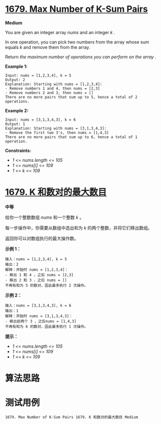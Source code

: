 # [1679. Max Number of K-Sum Pairs][enTitle]

**Medium**

You are given an integer array  *nums*  and an integer  *k* .

In one operation, you can pick two numbers from the array whose sum equals  *k*  and remove them from the array.

Return  *the maximum number of operations you can perform on the array* .



**Example 1:** 

```
Input: nums = [1,2,3,4], k = 5
Output: 2
Explanation: Starting with nums = [1,2,3,4]:
- Remove numbers 1 and 4, then nums = [2,3]
- Remove numbers 2 and 3, then nums = []
There are no more pairs that sum up to 5, hence a total of 2 operations.
```

**Example 2:** 

```
Input: nums = [3,1,3,4,3], k = 6
Output: 1
Explanation: Starting with nums = [3,1,3,4,3]:
- Remove the first two 3's, then nums = [1,4,3]
There are no more pairs that sum up to 6, hence a total of 1 operation.
```



**Constraints:** 

-  *1 <= nums.length <= 105*  
-  *1 <= nums[i] <= 109*  
-  *1 <= k <= 109* 


# [1679. K 和数对的最大数目][cnTitle]

**中等**

给你一个整数数组  *nums*  和一个整数  *k*  。

每一步操作中，你需要从数组中选出和为  *k*  的两个整数，并将它们移出数组。

返回你可以对数组执行的最大操作数。



**示例 1：** 

```
输入：nums = [1,2,3,4], k = 5
输出：2
解释：开始时 nums = [1,2,3,4]：
- 移出 1 和 4 ，之后 nums = [2,3]
- 移出 2 和 3 ，之后 nums = []
不再有和为 5 的数对，因此最多执行 2 次操作。
```

**示例 2：** 

```
输入：nums = [3,1,3,4,3], k = 6
输出：1
解释：开始时 nums = [3,1,3,4,3]：
- 移出前两个 3 ，之后nums = [1,4,3]
不再有和为 6 的数对，因此最多执行 1 次操作。
```



**提示：** 

-  *1 <= nums.length <= 105*  
-  *1 <= nums[i] <= 109*  
-  *1 <= k <= 109* 




# 算法思路

# 测试用例
```
1679. Max Number of K-Sum Pairs 1679. K 和数对的最大数目 Medium
```

[enTitle]: https://leetcode.com/problems/max-number-of-k-sum-pairs/
[cnTitle]: https://leetcode-cn.com/problems/max-number-of-k-sum-pairs/
